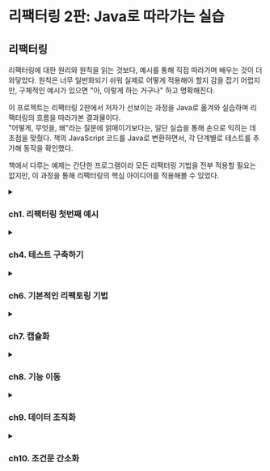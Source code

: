 # 리팩터링 2판: Java로 따라가는 실습


## 리팩터링
리팩터링에 대한 원리와 원칙을 읽는 것보다, 예시를 통해 직접 따라가며 배우는 것이 더 와닿았다. 원칙은 너무 일반화되기 쉬워 실제로 어떻게 적용해야 할지 감을 잡기 어렵지만, 구체적인 예시가 있으면 "아, 이렇게 하는 거구나" 하고 명확해진다.

이 프로젝트는 리팩터링 2판에서 저자가 선보이는 과정을 Java로 옮겨와 실습하며 리팩터링의 흐름을 따라가본 결과물이다. <br>
"어떻게, 무엇을, 왜"라는 질문에 얽매이기보다는, 일단 실습을 통해 손으로 익히는 데 초점을 맞췄다. 책의 JavaScript 코드를 Java로 변환하면서, 각 단계별로 테스트를 추가해 동작을 확인했다.

책에서 다루는 예제는 간단한 프로그램이라 모든 리팩터링 기법을 전부 적용할 필요는 없지만, 이 과정을 통해 리팩터링의 핵심 아이디어를 적용해볼 수 있었다.

<details> 
<summary><h3>ch1. 리팩터링 첫번째 예시</h3></summary>
## 시나리오
> 다양한 연극을 외주로 받아 공연하는 **극단**을 배경으로 한다.

- 각 공연은 장르(`tragedy`, `comedy`)와 관객 수에 따라 **비용**을 책정한다.
- 고객에게는 **포인트**를 지급하여 다음 공연에서 **할인** 혜택을 제공한다.

### 1. 공연 요청 처리:
  - 고객이 공연을 요청하면, 연극의 장르와 관객 규모를 기준으로 비용을 계산한다.
  - 현재 극단은 두 가지 장르(비극, 희극)만 공연한다.

### 2. 비용 책정 로직:
  - 비극: 기본료 $400 + 관객 30명 초과 시 인원당 $10 추가.
  - 희극: 기본료 $300 + 관객 20명 초과 시 $100 + 초과 인원당 $5 + 전체 관객 수당 $3 추가.

### 3. 포인트 제도:
  - 공연료와 별개로 포인트를 지급한다.
  - 기본: 관객 30명 초과 시 초과 인원만큼 포인트 적립.

### 4. 희극 추가: 관객 5명당 1포인트 추가.
  - 포인트는 다음 공연 의뢰 시 할인에 사용할 수 있다.

### 5. 청구서 출력:
  - 고객명, 공연별 비용, 총액, 적립 포인트를 포함한 청구서를 생성한다.

## 리팩터링 과정
이 프로젝트는 책의 JavaScript 코드를 Java로 변환하며, 단계별로 리팩터링을 적용한 결과를 보여준다.
각 단계는 JUnit 테스트로 검증되며, `@RefactoringStage` 애너테이션을 활용해 리팩터링 단계를 구분했다.
모든 테스트에 동일한 결과를 검증할 수 있도록 `assertStatementContains(result)`를 구성했다.

### 1. 리팩터링 전: 단일 메서드의 복잡한 로직
- 파일: [`BaseStatementTest.statement()`](https://github.com/Almondshin/Refactoring2/blob/886ae00d2bc3019c3424cc718d6643b1fa47fa4f/src/test/java/org/refactoring/patterns/Refactoring2/BaseStatementTest.java#L59)
- 특징: 모든 계산(비용, 포인트)과 출력 형식이 하나의 메서드에 얽혀 있다.
- 문제점: 로직이 뒤엉켜 수정이 어렵고, 가독성이 떨어진다.

### 2. 1차 리팩터링: 메서드 분리
- 파일: [`BaseStatementTest.statementRefactored1()`](https://github.com/Almondshin/Refactoring2/blob/886ae00d2bc3019c3424cc718d6643b1fa47fa4f/src/test/java/org/refactoring/patterns/Refactoring2/BaseStatementTest.java#L114)
- 변경점:
    - amountFor: 공연별 비용 계산 분리.
    - volumeCreditsFor: 포인트 계산 분리.
    - totalAmount, totalVolumeCredits: 합계 계산 분리.
- 효과: 로직이 모듈화되어 가독성이 좋아지고, 개별 기능 수정이 쉬워졌다.

### 3. 2차 리팩터링: 메서드 분리
- 파일: [`BaseStatementTest.statementRefactored2()`](https://github.com/Almondshin/Refactoring2/blob/886ae00d2bc3019c3424cc718d6643b1fa47fa4f/src/test/java/org/refactoring/patterns/Refactoring2/BaseStatementTest.java#L194)
- 변경점:
  - createStatementData: 데이터를 준비하는 계산 단계 분리.
  - renderPlainText: 출력 형식을 담당.
  - EnrichedPerformance: 공연별 데이터를 구조화.
- 효과: 계산 로직과 출력 형식이 독립적으로 구성, 다른 포맷으로 확장이 쉬워졌다.

### 4. 3차 리팩터링: 다형성 활용
- 파일: [`BaseStatementTest.statementRefactored3()`](https://github.com/Almondshin/Refactoring2/blob/886ae00d2bc3019c3424cc718d6643b1fa47fa4f/src/test/java/org/refactoring/patterns/Refactoring2/BaseStatementTest.java#L283)
- 변경점:
  - PerformanceCalculator 추상 클래스를 도입.
  - TragedyCalculator, ComedyCalculator 서브클래스로 장르별 계산 분리.
- 효과: 새로운 장르 추가 시 서브클래스만 만들면 되므로 확장성이 높아졌다.

## 프로젝트 구조
- [`BaseStatementTest.java`](src/test/java/org/refactoring/patterns/Refactoring2/BaseStatementTest.java): 리팩터링 단계별 메서드와 테스트 포함.
- [`RefactoringStage.java`](src/test/java/org/refactoring/patterns/Refactoring2/RefactoringStage.java): 테스트 단계 구분을 위한 애너테이션.
- [`RefactoringStageExtension.java`](src/test/java/org/refactoring/patterns/Refactoring2/RefactoringStageExtension.java): 테스트 실행 시간 측정 및 단계별 로그 출력.
- [`JavaScript 원본`](src/test/javascript/org/refactoring/patterns/refactoring): refactoring1.js, refactoring2.js, refactoring3.js 등으로 각 단계별 참고.

## 프로젝트 구성

| 파일 | 설명 |
|------|------|
| [`BaseStatementTest.java`](src/test/java/org/refactoring/patterns/Refactoring2/BaseStatementTest.java) | 모든 리팩터링 단계 구현 및 테스트 포함 |
| [`RefactoringStage.java`](src/test/java/org/refactoring/patterns/Refactoring2/RefactoringStage.java) | 리팩터링 단계 구분용 애노테이션 |
| [`RefactoringStageExtension.java`](src/test/java/org/refactoring/patterns/Refactoring2/RefactoringStageExtension.java) | 테스트 실행 시간 측정 및 단계 로그 출력 |
| [`base.js`](src/test/javascript/org/refactoring/patterns/base.js) | 리팩토링 전 JS 버전|
| [`refactoring1.js`](src/test/javascript/org/refactoring/patterns/refactoring/refactoring1.js) | 1단계 JS 버전 |
| [`refactoring2.js`](src/test/javascript/org/refactoring/patterns/refactoring/refactoring2.js) | 2단계 JS 버전 |
| [`refactoring3.js`](src/test/javascript/org/refactoring/patterns/refactoring/refactoring3.js) | 3단계 JS 버전 |
| [`test.js`](src/test/javascript/org/refactoring/patterns/test.js) | JS 전체 테스트 |


```js
> Task :compileJava UP-TO-DATE
> Task :processResources UP-TO-DATE
> Task :classes UP-TO-DATE
> Task :compileTestJava UP-TO-DATE
> Task :processTestResources NO-SOURCE
> Task :testClasses UP-TO-DATE
=== Refactoring Step: "Before" Test Start ===

리팩토링 전 결과:
청구 내역 (고객명: BigCo)
Hamlet: $650.00 (55석)
As You Like It: $580.00 (35석)
Othello: $500.00 (40석)
총액: $1,730.00
적립 포인트: 47점

실행 시간: 15ms
=== Refactoring Step : "Before" Test End ===
=== Refactoring Step: "Refactored1" Test Start ===

1차 리팩토링 결과:
청구 내역 (고객명: BigCo)
Hamlet: $650.00 (55석)
As You Like It: $580.00 (35석)
Othello: $500.00 (40석)
총액: $1,730.00
적립 포인트: 47점

실행 시간: 1ms
=== Refactoring Step : "Refactored1" Test End ===
=== Refactoring Step: "Refactored2" Test Start ===

2차 리팩토링 결과:
청구 내역 (고객명: BigCo)
Hamlet: $650.00 (55석)
As You Like It: $580.00 (35석)
Othello: $500.00 (40석)
총액: $1,730.00
적립 포인트: 47점

실행 시간: 5ms
=== Refactoring Step : "Refactored2" Test End ===
=== Refactoring Step: "CalculatorSubclass" Test Start ===

3차 리팩토링 결과:
청구 내역 (고객명: BigCo)
Hamlet: $650.00 (55석)
As You Like It: $580.00 (35석)
Othello: $500.00 (40석)
총액: $1,730.00
적립 포인트: 47점

실행 시간: 1ms
=== Refactoring Step : "CalculatorSubclass" Test End ===
> Task :test
BUILD SUCCESSFUL in 2s
4 actionable tasks: 1 executed, 3 up-to-date
오후 8:27:14: Execution finished ':test --tests "org.refactoring.patterns.Refactoring2.BaseStatementTest"'.
```

</details>

<details> 
<summary><h3>ch4. 테스트 구축하기</h3></summary>

리팩터링을 제대로 하려면, 테스트 스위트가 뒷바침 되어야 한다.
좋은 테스트를 작성하는 일은 개발 효율을 높여준다.

> 테스트는 단순히 동작 확인을 넘어서,
> **"디자인 방향을 잡고, 디버깅 시간을 줄이며, 회귀 버그를 방지"** 하는 데 도움을 준다.


자가 테스트 코드의 가치 <br>
- 현재 상황을 빠르게 파악할 수 있게 도와준다.
- 설계에 대한 고민을 구체화할 수 있다.
- 대부분의 시간을 디버깅이 아닌 검증에 집중할 수 있다.

> 📌 모든 테스트는 완전히 자동화되어야 하며, 결과까지 자동으로 검사되게 구성해야 한다.

## 회귀 버그 방지

**회귀 버그**란 이전까지 잘 작동하던 기능이 변경 후 문제가 생기는 현상이다.  
리팩터링은 코드 내부 구조를 변경하는 작업이므로, 이를 방지하기 위해 테스트가 반드시 필요하다.

---

## 테스트 프레임워크의 등장

- 켄트 벡과 에릭 감마는 스몰토크 단위 테스트 프레임워크를 Java로 포팅했고,  
  그 결과물이 바로 **JUnit**이다.

- JUnit은 자바 생태계에서 TDD와 단위 테스트의 핵심 도구로 자리잡았다.


---

## 테스트 주도 개발 (TDD)

> 테스트 → 코드 → 리팩터링 순서로 짧은 주기를 반복하며 개발한다.

1. **통과하지 못할 테스트 작성**

2. **해당 테스트를 통과시키는 최소한의 코드 작성**

3. **중복 제거, 네이밍 개선 등 리팩터링 진행**


이 주기를 반복함으로써, 코드 품질과 안정성을 동시에 확보할 수 있다.

---

## 실습 예제 개요

이번 장에서는 비즈니스 로직 코드로 다음 두 클래스를 사용한다:

|클래스|설명|
|---|---|
|`Producer`|생산자 한 명을 표현|
|`Province`|지역 전체를 표현, 여러 생산자를 포함|

- `Province` 객체는 JSON 형식의 데이터로부터 생성된다.

- 테스트를 통해 수익, 수요, 잉여 생산량 등 다양한 로직을 검증할 수 있다.


---

## 테스트 작성 원칙

- **"실패해야 할 상황에서는 반드시 실패하게 만들어야 한다."**

- 문제가 생길 가능성이 높은 **경계 조건**은 집중적으로 테스트해야 한다.

- **버그 리포트가 발생하면**, 해당 버그를 드러내는 테스트를 가장 먼저 작성해야 한다.

- 전체 테스트는 **최소 하루 1회 이상** 실행하는 습관을 들이자.


---

## 테스트의 목적

> 테스트는 코드가 "정상 동작한다"는 것을 보장하려는 게 아니다.  
> 오히려 **"문제가 생길 수 있는 지점"을 빠르게 파악하기 위한 도구**다.

- 즉, **위험요소 중심으로 테스트를 구성**해야 한다.

- 테스트 커버리지가 높다고 해서 무조건 좋은 것은 아니다.

  - 커버리지보다 **의도된 실패 케이스를 잡는 힘**이 중요하다.



</details>


<details>
<summary><h3>ch6. 기본적인 리팩토링 기법</h3></summary>

> 리팩터링의 핵심은 **작은 스텝**으로 진행하며, 테스트로 기능 변화가 없음을 확인하는 것이다.

## 주요 리팩토링 기법

###  변수 캡슐화
- **설명**: 변수에 직접 접근하는 대신 getter/setter를 통해 캡슐화하여 내부 상태를 보호하고, 접근 제어를 강화한다. getter가 **복제본을 반환**하면 불변성을 보장해 스레드 안전성과 예측 가능성을 높인다.
- **예제**:
  ```java
  public class Order {
      private List<String> items = new ArrayList<>();

      // 복제본 반환으로 불변성 보장
      public List<String> getItems() {
          return new ArrayList<>(items); // 방어적 복사
          // 또는 return Collections.unmodifiableList(items); // 읽기 전용 래퍼
      }

      public void addItem(String item) {
          items.add(item);
      }
  }
  ```
  ```java
  // DTO로 불변 객체 설계
  public record OrderDTO(String id, List<String> items) {
      public OrderDTO {
          items = List.copyOf(items); // 불변 컬렉션
      }
  }
  ```
- **실무 관점**:
  - **장점**: 복제본을 반환하면 객체 내부 상태가 외부에서 바뀌는 걸 막을 수 있어서, 멀티스레드 환경이나 캐시처럼 공유되는 데이터에서는 안정성 측면에서 유리함. 도메인 설계에서도 값 자체가 바뀌면 안 되는 상황(예: 금융, 인증 토큰 등)에 잘 맞음.
  - **단점**: 무조건 복제하면 성능 부담 생김. 특히 대용량 컬렉션을 매번 복사하게 되면 GC 압박도 커지고, 불필요한 오브젝트 생성을 유발해서 오히려 병목이 생기기도 함. 그래서 대부분의 REST API 서버처럼 요청-응답 단위 트랜잭션이 짧고, 공유 상태가 거의 없는 구조에서는 굳이 복제본 안 쓰는 게 보통임.
  - **적용 기준**: 컬렉션(List, Map)을 반환할 땐 외부에서 수정될 가능성을 차단하려고 Collections.unmodifiableList()나 복사본 반환하는 경우가 많음. 반면에 도메인 객체는 애초에 불변으로 설계하는 게 일반적이라 record나 Lombok의 @Value 같은 걸로 처리함.
    ```java
    @Service
    public class UserService {
        public UserDTO getUser(String id) {
            User user = userRepository.findById(id).orElseThrow();
            return new UserDTO(user.getId(), user.getName()); // 복사본 반환
        }
    }
    ```
  - **팁**: 복제할지 말지는 팀 컨벤션으로 정해두는 게 좋음. 예: "컬렉션은 무조건 불변 래퍼로 감싸기"처럼 룰을 정해두면 혼선 줄일 수 있음. 그리고 진짜 민감한 경우엔 JMeter 같은 걸로 성능 체크해서 결정하는 게 안정적.

### 매개변수 객체 만들기
- **설명**: 관련 있는 여러 개의 파라미터(예: startDate, endDate, customerId)를 하나의 객체로 묶어서 가독성 높이고, 검증 로직도 같이 담아서 재사용성과 안정성 챙기는 방식. 특히 파라미터가 3개 이상 넘어가면 객체로 만드는것을 추천
- **예제**:
  ```java
  // 리팩터링 전
  public BigDecimal calculateInvoice(LocalDate startDate, LocalDate endDate, String customerId) {
      // 계산 로직
      return BigDecimal.ZERO;
  }

  // 리팩터링 후: 매개변수 객체 사용
  public record InvoiceParameters(LocalDate startDate, LocalDate endDate, String customerId) {
      public InvoiceParameters {
          Objects.requireNonNull(startDate, "startDate must not be null");
          Objects.requireNonNull(endDate, "endDate must not be null");
          Objects.requireNonNull(customerId, "customerId must not be null");
      }
  }

  public BigDecimal calculateInvoice(InvoiceParameters params) {
      // 계산 로직
      return BigDecimal.ZERO;
  }
  ```
  ```java
  public record CreateOrderRequest(String customerId, LocalDate orderDate, BigDecimal amount) {
      public CreateOrderRequest {
          Objects.requireNonNull(customerId, "customerId must not be null");
          Objects.requireNonNull(orderDate, "orderDate must not be null");
          Objects.requireNonNull(amount, "amount must not be null");
      }
  }

  @RestController
  public class OrderController {
      @PostMapping("/orders")
      public ResponseEntity<?> createOrder(@RequestBody CreateOrderRequest request) {
          // 주문 처리
          return ResponseEntity.ok().build();
      }
  }
  ```
- **실무 관점**:
  - **장점**: 타입 안정성과 도메인 의미 명확화(예: `String` 대신 `UserName`). Spring REST API에서 DTO로 파라미터 간소화.
  - **한계**: 단순 메서드에서는 오버엔지니어링. 객체 생성 비용은 고성능 요구사항(예: Spring Batch)에서 부담.
  - **적용 기준**: 파라미터 3개 이상이거나 여러 메서드에서 반복되면 객체로 묶음. 공통 검증 로직은 `ValidationUtils`로 분리.
    ```java
    public class ValidationUtils {
        public static boolean isValidName(String value) {
            return value != null && value.matches("[a-zA-Z]+");
        }
    }
    ```
  - **실무 사례**: DDD에서 Value Object(예: `Name`, `OrderId`)로 도메인 모델 강화. 유저/그룹 이름 검증 예시:
    ```java
    public record Name(String value) {
        public Name {
            if (value == null || !value.matches("[a-zA-Z]+")) {
                throw new IllegalArgumentException("Invalid name");
            }
        }
    }

    @Service
    public class ValidationService {
        public boolean validateName(Name name) {
            return true; // 검증은 생성자에서 처리
        }
    }
    ```
  - **팁**: IntelliJ의 "Extract Parameter Object"로 리팩토링 시도, 테스트로 안전성 검증. 팀 내 DTO 사용 기준을 따름.

### 단계 쪼개기 (Split Phase)
- **설명**: 복잡한 로직을 명확한 단계로 분리해 가독성과 유지보수성을 높인다. 중간 데이터 구조를 사용해 단계 간 데이터 전달 명확화.
- **예제**:
  ```java
  public class Compiler {
      public String compile(String source) {
          List<String> tokens = tokenize(source); // 1단계: 토큰화
          SyntaxTree tree = parse(tokens);       // 2단계: 구문 분석
          return generate(tree);                 // 3단계: 코드 생성
      }

      private List<String> tokenize(String source) { /* 토큰화 로직 */ return List.of(); }
      private SyntaxTree parse(List<String> tokens) { /* 파싱 로직 */ return new SyntaxTree(); }
      private String generate(SyntaxTree tree) { /* 코드 생성 로직 */ return ""; }
  }

  record SyntaxTree() {}
  ```
- **실무 관점**:
  - **장점**: 단계별 디버깅 용이, 복잡한 로직(예: 데이터 파이프라인)에서 유용.
  - **한계**: 중간 데이터 구조의 복잡성 증가. 단순 로직에서는 불필요한 추상화.
  - **적용 기준**: 로직이 여러 변환 단계를 거치거나, 테스트/디버깅이 어려운 경우 적용.
  - **실무 사례**: Spring Batch의 ETL(Extract-Transform-Load) 프로세스에서 단계 분리.
    ```java
    @Component
    public class DataProcessor {
        public List<ProcessedData> process(List<RawData> rawData) {
            List<ExtractedData> extracted = extract(rawData); // 1단계
            return transform(extracted);                      // 2단계
        }

        private List<ExtractedData> extract(List<RawData> rawData) { /* 추출 */ return List.of(); }
        private List<ProcessedData> transform(List<ExtractedData> data) { /* 변환 */ return List.of(); }
    }
    ```
  - **팁**: 중간 데이터 구조는 `record`로 간결히 정의, 테스트로 각 단계 검증.

- **테스트 기반 안정성**: JUnit 테스트로 리팩터링 전/후 동일 동작 확인, 작은 스텝 진행.
- **IDE 활용**: IntelliJ 단축키(Alt+Shift+R)로 작업.
- **이름 짓기**: 추출된 함수/변수에 적절한 이름 부여로 가독성과 의도 전달.
- **변수 캡슐화**: 복제본 반환(Immutable) vs. 원본 참조, 성능과 불변성 트레이드오프.
- **매개변수 객체 만들기**: 타입 안정성 vs. 불필요한 데이터 전달, 도메인 특화 vs. 범용성 판단.
- **단계 쪼개기**: 중간 데이터 구조의 복잡성 문제, 컴파일러 같은 복잡 로직에서 유용.
- **리팩터링 기준**: 메서드 라인 수 같은 기계적 기준보다 코드 변화 후 판단, 테스트로 롤백 가능.

## 실습 예제 개요
- **목표**: 책의 JavaScript 예제를 Java로 변환, JUnit 테스트로 검증.
- **대상**: 송장 계산, 데이터 검증 등 간단한 비즈니스 로직에 리팩터링 기법 적용.
- **구성**:
  - 함수 추출: 복잡한 계산 로직을 메서드로 분리.
  - 변수 캡슐화: 내부 상태 보호, getter로 복제본 반환.
  - 매개변수 객체: 연관 파라미터를 DTO/Value Object로 묶음.
  - 단계 쪼개기: 데이터 처리 파이프라인을 단계별로 분리.
- **예제 코드**:
  ```java
  // 송장 계산 리팩터링
  public class InvoiceService {
      public BigDecimal calculate(InvoiceParameters params) {
          // 단계 쪼개기 적용
          AmountData amountData = computeAmount(params);
          return adjustAmount(amountData);
      }

      private AmountData computeAmount(InvoiceParameters params) { /* 계산 */ return new AmountData(); }
      private BigDecimal adjustAmount(AmountData data) { /* 조정 */ return BigDecimal.ZERO; }
  }

  record InvoiceParameters(LocalDate startDate, LocalDate endDate, String customerId) {}
  record AmountData() {}
  ```
  
- **테스트 필수**: JUnit으로 리팩터링 전/후 동일 동작 보장.
- **작은 스텝**: 큰 변경 대신 작은 단위로 리팩터링 후 테스트.
- **도메인 중심**: 매개변수 객체와 캡슐화는 도메인 의미 강화.
- **성능 고려**: 복제본 반환, 객체 생성은 JMeter/Gatling으로 검증.
- **팀 컨벤션**: 리팩토링 기준(DTO 사용, 복제본 반환)을 팀 내 합의.
- **IDE 활용**: IntelliJ의 Extract Method, Extract Parameter Object로 효율성 극대화.


</details>

<details>
<summary><h3>ch7. 캡슐화</h3></summary>

### 시나리오

> 객체 내부의 데이터와 구현 세부 사항을 외부로부터 숨기고, 정의된 인터페이스를 통해 상호작용하는 캡슐화 기법을 다룬다.

- **목표**: 데이터와 로직을 캡슐화하여 의존성을 줄이고, 변경의 영향을 최소화하며, 코드의 일관성과 무결성 보장.
- **주요 기법**:
  - 레코드 캡슐화: 단순 데이터 구조를 객체로 감싸 접근 제어.
  - 컬렉션 캡슐화: 컬렉션 직접 노출 대신 메서드로 관리.
  - 기본형을 객체로: 매직 스트링/넘버를 값 객체로 변환.
  - 위임 숨기기: 내부 객체 참조를 메서드로 감춤.
  - 클래스 추출/인라인: 로직을 적절히 분리하거나 통합.

### 리팩터링 과정

7장은 캡슐화를 통해 객체의 내부 상태를 보호하고, 외부 인터페이스를 명확히 하는 과정을 다룬다. 책의 JavaScript 예제를 Java로 변환하며, JUnit 테스트로 리팩터링 전/후 동일 동작을 검증했다.

#### 1. 레코드 캡슐화

- **목표**: JSON과 유사한 데이터 구조(레코드)를 객체로 감싸 접근 제어.
- **예제**:

    ```java
    // 리팩터링 전: 맵으로 데이터 노출
    public class Customer {
        private Map<String, String> data = new HashMap<>();
        public Map<String, String> getData() { return data; }
    }
    
    // 리팩터링 후: 레코드 캡슐화
    public class Customer {
        private final String name;
        private final String id;
    
        public Customer(String name, String id) {
            this.name = name;
            this.id = id;
        }
    
        public String getName() { return name; }
        public String getId() { return id; }
    }
    ```

- **효과**: 데이터 접근을 getter로 제한, 내부 구조 변경 시 외부 영향 최소화.
- **테스트**:

    ```java
    @Test
    void testCustomerEncapsulation() {
        Customer customer = new Customer("BigCo", "123");
        assertEquals("BigCo", customer.getName());
        assertEquals("123", customer.getId());
    }
    ```


#### 2. 컬렉션 캡슐화

- **목표**: 컬렉션 직접 노출 대신 메서드로 추가/삭제 관리, 불변성 보장.
- **예제**:

    ```java
    // 리팩터링 전: 컬렉션 직접 노출
    public class Order {
        private List<String> items = new ArrayList<>();
        public List<String> getItems() { return items; }
    }
    
    // 리팩터링 후: 컬렉션 캡슐화
    public class Order {
        private final List<String> items = new ArrayList<>();
    
        public List<String> getItems() {
            return Collections.unmodifiableList(items); 
        }
    
        public void addItem(String item) {
            items.add(item);
        }
    
        public void removeItem(String item) {
            items.remove(item);
        }
    }
    ```

- **효과**: 외부에서 컬렉션 수정 불가, 데이터 무결성 보장.
- **테스트**:

    ```java
    @Test
    void testCollectionEncapsulation() {
        Order order = new Order();
        order.addItem("item1");
        assertEquals(List.of("item1"), order.getItems());
        assertThrows(UnsupportedOperationException.class, () -> order.getItems().add("item2"));
    }
    ```

- `Collections.unmodifiableList()` 사용으로 간단히 불변성 보장. 대용량 데이터는 복사본 반환 대신 프록시 고려.

#### 3. 기본형을 객체로 바꾸기

- **목표**: 매직 스트링/넘버를 값 객체로 변환해 가독성과 타입 안정성 강화.
- **예제**:

    ```java
    // 리팩터링 전: 매직 스트링 사용
    public class Play {
        private String type; // "tragedy", "comedy"
        public String getType() { return type; }
    }
    
    // 리팩터링 후: Enum 사용
    public enum PlayType {
        TRAGEDY, COMEDY
    }
    
    public class Play {
        private final PlayType type;
    
        public Play(PlayType type) {
            this.type = type;
        }
    
        public PlayType getType() { return type; }
    }
    ```

- **효과**: 컴파일 타임 오류 감지, 코드 가독성 향상.
- **테스트**:

    ```java
    @Test
    void testPlayType() {
        Play play = new Play(PlayType.TRAGEDY);
        assertEquals(PlayType.TRAGEDY, play.getType());
    }
    ```


#### 4. 내부 객체 참조 감추기

- **목표**: 내부 객체 참조를 노출하지 않고 메서드로 감춰 의존성 관리.
- **예제**:

    ```java
    // 리팩터링 전: 내부 객체 노출
    public class Person {
        private Department department;
        public Department getDepartment() { return department; }
    }
    
    // 리팩터링 후: 내부 객체 참조 감추기
    public class Person {
        private final Department department;
    
        public Person(Department department) {
            this.department = department;
        }
    
        public String getManager() {
            return department.getManager();
        }
    }
    
    public class Department {
        private final String manager;
        public Department(String manager) { this.manager = manager; }
        public String getManager() { return manager; }
    }
    ```

- **효과**: 내부 구조 변경 시 외부 영향 최소화, 의존성 감소.
- **테스트**:

    ```java
    @Test
    void testDelegationHiding() {
        Department dept = new Department("John");
        Person person = new Person(dept);
        assertEquals("John", person.getManager());
    }
    ```

- 과도한 위임은 중계자 역할 증가로 복잡성 유발. 중계자 제거와 균형 필요.

### 실무 관점

- **캡슐화의 장점**:
  - 객체 간 의존성 감소, 변경 영향 최소화.
  - 컬렉션 캡슐화로 데이터 무결성 보장.
  - 값 객체로 코드 가독성과 안정성 강화.
- **실무 한계**:
  - 무상태 서비스(예: Spring REST API)에서는 캡슐화 적용 제한.
  - 복제본 반환은 성능 문제 유발 가능, JMeter로 검증 권장.
  - 자바스크립트 예제는 자바 환경에서 직관적이지 않을 수 있음.
- **적용 기준**:
  - 컬렉션 반환 시 `Collections.unmodifiableList()` 기본 적용.
  - DTO/값 객체로 도메인 의미 강화, 3개 이상 파라미터는 객체로 묶음.
  - 위임 숨기기는 내부 구조 변경 빈도 높은 경우 유리.
- **팀 컨벤션**:
  - 불변성 처리(복제본 vs. 프록시) 기준 명확화.
  - 리팩터링 후 테스트로 롤백 가능성 확보.
- **IDE 활용**: IntelliJ의 "Encapsulate Fields", "Extract Class"로 작업 효율화.

### 테스트 기반 안정성

- JUnit으로 리팩터링 전/후 동일 동작 검증.
- 경계 조건(빈 컬렉션, 잘못된 입력) 테스트로 안정성 강화.
- `@RefactoringStage` 애너테이션으로 단계별 결과 비교.

### 실행 결과 예시

```bash
> Task :test
=== Refactoring Step: "RecordEncapsulation" Test Start ===
Customer name: BigCo, ID: 123
실행 시간: 10ms
=== Refactoring Step: "CollectionEncapsulation" Test Start ===
Order items: [item1]
UnsupportedOperationException: Cannot modify immutable list
실행 시간: 8ms
=== Refactoring Step: "PrimitiveToObject" Test Start ===
Play type: TRAGEDY
실행 시간: 5ms
=== Refactoring Step: "HideDelegation" Test Start ===
Manager: John
실행 시간: 6ms
BUILD SUCCESSFUL in 1s
```


</details>


<details>
<summary><h3>ch8. 기능 이동</h3></summary>

### 시나리오

> 코드의 함수, 필드, 문장 등을 적절한 위치로 이동하여 응집도를 높이고, 유지보수성을 강화하는 기능 이동 기법을 다룬다.

- **목표**: 코드의 책임과 경계를 명확히 하고, 도메인 로직에 맞게 기능을 재배치하여 가독성과 재사용성을 높임.
- **주요 기법**:
  - 함수 옮기기: 함수를 더 적합한 클래스/모듈로 이동.
  - 필드 옮기기: 필드를 적절한 클래스에 배치.
  - 문장 슬라이드하기: 관련 코드 뭉치를 모아 추출 준비.
  - 반복문 쪼개기: 단일 루프에서 여러 작업 분리.
  - 반복문을 파이프라인으로 바꾸기: 루프를 스트림/파이프라인으로 변환.
  - 죽은 코드 제거하기: 사용되지 않는 코드 삭제.

### 리팩터링 과정

8장은 함수, 필드, 문장 등을 적절한 위치로 이동하여 코드의 응집도와 가독성을 높이는 과정을 다룬다. 책의 JavaScript 예제를 Java로 변환하며, JUnit 테스트로 리팩터링 전/후 동일 동작을 검증했다. 대화에서 나온 주요 논의와 실무 적용 사례를 반영했다.

#### 1. 함수 옮기기

- **목표**: 함수를 호출 빈도나 도메인 책임에 따라 적합한 클래스/모듈로 이동.
- **예제**:

    ```java
    // 리팩터링 전: Account에서 이자율 계산
    public class Account {
        private double interestRate;
    
        public double calculateInterest(double amount) {
            return amount * interestRate;
        }
    }
    
    // 리팩터링 후: AccountType으로 이동
    public class Account {
        private AccountType type;
        public double calculateInterest(double amount) {
            return type.calculateInterest(amount);
        }
    }
    
    public class AccountType {
        private double interestRate;
    
        public double calculateInterest(double amount) {
            return amount * interestRate;
        }
    }
    ```

- **효과**: 이자율 관리 책임을 `AccountType`으로 이동, 도메인 응집도 강화.
- **테스트**:

    ```java
    @Test
    void testMoveFunction() {
        AccountType type = new AccountType(0.05);
        Account account = new Account(type);
        assertEquals(5.0, account.calculateInterest(100.0));
    }
    ```

- IntelliJ의 "Move Method" 단축키 활용, 도메인 주도 설계(DDD)에서 루트 애그리거트 경계 고려.

#### 2. 필드 옮기기

- **목표**: 필드를 더 관련성 높은 클래스에 배치, 도메인 로직 반영.
- **예제**:

    ```java
    // 리팩터링 전: Account에 이자율
    public class Account {
        private double interestRate;
        public double getInterestRate() { return interestRate; }
    }
    
    // 리팩터링 후: AccountType으로 이동
    public class Account {
        private AccountType type;
        public double getInterestRate() { return type.getInterestRate(); }
    }
    
    public class AccountType {
        private double interestRate;
        public double getInterestRate() { return interestRate; }
    }
    ```

- **효과**: 이자율을 `AccountType`에서 관리, 추가 이자율 로직(예: 전략 패턴) 적용 용이.
- **테스트**:

    ```java
    @Test
    void testMoveField() {
        AccountType type = new AccountType(0.05);
        Account account = new Account(type);
        assertEquals(0.05, account.getInterestRate());
    }
    ```

- 필드 이동 시 DDD의 애그리거트 경계 고민, 세터 대신 생성자/업데이트 메서드 권장.

#### 3. 문장 슬라이드하기

- **목표**: 관련 코드를 한 곳으로 모아 함수 추출 준비, 가독성 개선.
- **예제**:

    ```java
    // 리팩터링 전: 흩어진 로직
    public class Order {
        public double calculateTotal(List<Item> items) {
            double total = 0;
            total += items.stream().mapToDouble(Item::getPrice).sum();
            if (items.size() > 5) total *= 0.9; // 할인
            return total;
        }
    }
    
    // 리팩터링 후: 문장 슬라이드
    public class Order {
        public double calculateTotal(List<Item> items) {
            double baseTotal = items.stream().mapToDouble(Item::getPrice).sum();
            double total = applyDiscount(baseTotal, items);
            return total;
        }
    
        private double applyDiscount(double total, List<Item> items) {
            return items.size() > 5 ? total * 0.9 : total;
        }
    }
    ```

- **효과**: 할인 로직 분리, 추출 용이, CQS(Command-Query Separation) 준수.
- **테스트**:

    ```java
    @Test
    void testSlideStatements() {
        List<Item> items = List.of(new Item(10), new Item(20), new Item(30));
        Order order = new Order();
        assertEquals(60.0, order.calculateTotal(items));
    }
    ```


#### 4. 반복문 쪼개기

- **목표**: 단일 루프에서 여러 작업을 분리, 책임 명확화.
- **예제**:

    ```java
    // 리팩터링 전: 단일 루프에서 다중 작업
    public class Report {
        public String generateReport(List<Order> orders) {
            double total = 0;
            int count = 0;
            for (Order order : orders) {
                total += order.getAmount();
                count++;
            }
            return "Total: " + total + ", Count: " + count;
        }
    }
    
    // 리팩터링 후: 루프 분리
    public class Report {
        public String generateReport(List<Order> orders) {
            double total = calculateTotal(orders);
            int count = calculateCount(orders);
            return "Total: " + total + ", Count: " + count;
        }
    
        private double calculateTotal(List<Order> orders) {
            return orders.stream().mapToDouble(Order::getAmount).sum();
        }
    
        private int calculateCount(List<Order> orders) {
            return orders.size();
        }
    }
    ```

- **효과**: 작업별 루프 분리, 가독성과 유지보수성 향상.
- **테스트**:

    ```java
    @Test
    void testSplitLoop() {
        List<Order> orders = List.of(new Order(10), new Order(20));
        Report report = new Report();
        assertEquals("Total: 30.0, Count: 2", report.generateReport(orders));
    }
    ```

- 성능 우려 시 JMeter로 측정, 100만 건 미만 데이터는 분리 권장.

#### 5. 반복문을 파이프라인으로 바꾸기

- **목표**: 루프를 스트림/파이프라인으로 변환, 선언적 코드로 전환.
- **예제**:

    ```java
    // 리팩터링 전: 루프
    public class Report {
        public List<String> getHighValueOrders(List<Order> orders) {
            List<String> result = new ArrayList<>();
            for (Order order : orders) {
                if (order.getAmount() > 100) {
                    result.add(order.getName());
                }
            }
            return result;
        }
    }
    
    // 리팩터링 후: 스트림
    public class Report {
        public List<String> getHighValueOrders(List<Order> orders) {
            return orders.stream()
                    .filter(order -> order.getAmount() > 100)
                    .map(Order::getName)
                    .collect(Collectors.toList());
        }
    }
    ```

- **효과**: 코드 간결, 의도 명확, 함수형 스타일로 전환.
- **테스트**:

    ```java
    @Test
    void testPipeline() {
        List<Order> orders = List.of(new Order("A", 150), new Order("B", 50));
        Report report = new Report();
        assertEquals(List.of("A"), report.getHighValueOrders(orders));
    }
    ```

- 과도한 체이닝 피하기, 중간 변수로 가독성 강화.

#### 6. 죽은 코드 제거하기

- **목표**: 사용되지 않는 코드를 제거, 코드베이스 간소화.
- **예제**:

    ```java
    // 리팩터링 전: 사용되지 않는 코드
    public class Legacy {
        public void oldMethod() {
            // System.out.println("Deprecated");
        }
    }
    
    // 리팩터링 후: 제거
    public class Legacy {
        // oldMethod 제거
    ```


ხ  
public void newMethod() {  
// 새로운 로직  
}  
}

````
- **효과**: 코드 가독성 향상, 버전 관리(Git)로 히스토리 추적 가능.
- **테스트**:
```java
@Test
void testRemoveDeadCode() {
    Legacy legacy = new Legacy();
    legacy.newMethod(); // oldMethod 호출 없음
    assertTrue(true); // 단순 동작 확인
}
````

- Git 히스토리 신뢰, 필요 시 커밋 메시지에 이전 코드 참고 가이드 추가.

### 실무 관점

- **기능 이동의 장점**:
  - 응집도 강화, 도메인 경계 명확화, 유지보수성 향상.
  - 반복문 쪼개기/파이프라인으로 가독성 개선, 주석 감소.
  - 죽은 코드 제거로 코드베이스 간소화, Git 활용.
- **실무 한계**:
  - 함수/필드 이동 기준 모호, 팀 컨벤션 필요.
  - 과도한 스트림 체이닝은 가독성 저하, 중간 변수 활용.
  - 반복문 쪼개기 성능 우려, 대량 데이터는 프로파일링 권장.
- **적용 기준**:
  - 함수 옮기기: 호출 빈도, 도메인 책임 기반 판단.
  - 필드 옮기기: DDD 애그리거트 경계, 전략 패턴 고려.
  - 파이프라인: 필터/맵 2~3개 이하로 제한, 함수 추출 병행.
- **팀 컨벤션**:
  - 이동 기준(예: "도메인 책임 우선") 명확화.
  - 리팩터링 반대 시 비교 테스트/가독성 개선 증명.
  - 유틸리티 함수는 문서화 및 팀 동의 필수.
- **IDE 활용**: IntelliJ의 "Move Method", "Move Field", "Extract Method"로 작업 효율화.

### 테스트 기반 안정성

- JUnit으로 리팩터링 전/후 동일 동작 검증.
- 경계 조건(빈 리스트, 잘못된 입력) 테스트로 안정성 강화.
- `@RefactoringStage` 애너테이션으로 단계별 결과 비교.

### 실행 결과 예시

```bash
> Task :test
=== Refactoring Step: "MoveFunction" Test Start ===
Interest: 5.0
실행 시간: 8ms
=== Refactoring Step: "MoveField" Test Start ===
Interest Rate: 0.05
실행 시간: 6ms
=== Refactoring Step: "SplitLoop" Test Start ===
Report: Total: 30.0, Count: 2
실행 시간: 7ms
=== Refactoring Step: "Pipeline" Test Start ===
High Value Orders: [A]
실행 시간: 5ms
BUILD SUCCESSFUL in 1s
```

</details>


<details>
<summary><h3>ch9. 데이터 조직화</h3></summary>

### 시나리오

> 데이터 구조를 재조직화하여 코드의 가독성, 유지보수성, 도메인 의미를 강화하는 리팩터링 기법을 다룬다.

- **목표**: 변수, 필드, 데이터 구조를 명확히 정리하여 의도를 드러내고, 변경에 유연한 코드를 설계.
- **주요 기법**:
  - 변수 쪼개기: 단일 변수의 다중 책임 분리.
  - 필드 이름 바꾸기: 의미 명확화.
  - 파생 변수를 질의 함수로 바꾸기: 계산 로직 캡슐화.
  - 참조를 값으로/값을 참조로 바꾸기: 불변성/공유 관리.
  - 매직 리터럴 바꾸기: 상수나 Enum으로 대체.

### 리팩터링 과정

9장은 데이터 구조를 재조직화하여 코드의 의도를 명확히 하고, 유지보수성을 높이는 과정을 다룬다. 책의 JavaScript 예제를 Java로 변환하며, JUnit 테스트로 리팩터링 전/후 동일 동작을 검증했다. 

#### 1. 변수 쪼개기

- **목표**: 단일 변수가 여러 목적으로 사용될 때, 각 목적별로 변수 분리.
- **예제**:

    ```java
    // 리팩터링 전: 단일 변수로 다중 책임
    public class Rectangle {
        private double length;
        private double width;
    
        public Rectangle(double length, double width) {
            this.length = length;
            this.width = width;
        }
    
        public String getDescription() {
            double temp = 0;
            temp = 2 * (length + width); // 둘레 계산
            double perimeter = temp;
            temp = length * width; // 면적 계산
            double area = temp;
            return "Perimeter: " + perimeter + ", Area: " + area;
        }
    }
    
    // 리팩터링 후: 변수 쪼개기
    public class Rectangle {
        private double length;
        private double width;
    
        public Rectangle(double length, double width) {
            this.length = length;
            this.width = width;
        }
    
        public String getDescription() {
            double perimeter = 2 * (length + width);
            double area = length * width;
            return "Perimeter: " + perimeter + ", Area: " + area;
        }
    }
    ```

- **효과**: 변수 역할 명확화, 디버깅 용이, 함수 추출 준비.
- **테스트**:

    ```java
    @Test
    void testSplitVariable() {
        Rectangle rectangle = new Rectangle(10, 5);
        assertEquals("Perimeter: 30.0, Area: 50.0", rectangle.getDescription());
    }
    ```

- IntelliJ의 "Split Variable" 기능 활용, 변수명은 도메인 의미 반영(예: `temp` → `perimeter`).

#### 2. 필드 이름 바꾸기

- **목표**: 모호한 필드명을 도메인에 맞게 변경하여 가독성 향상.
- **예제**:

    ```java
    // 리팩터링 전: 모호한 이름
    public class Customer {
        private String nm;
    
        public Customer(String nm) { this.nm = nm; }
        public String getNm() { return nm; }
    }
    
    // 리팩터링 후: 명확한 이름
    public class Customer {
        private String name;
    
        public Customer(String name) { this.name = name; }
        public String getName() { return name; }
    }
    ```

- **효과**: 도메인 의미 강화, 코드 이해도 증가.
- **테스트**:

    ```java
    @Test
    void testRenameField() {
        Customer customer = new Customer("Alice");
        assertEquals("Alice", customer.getName());
    }
    ```

- DDD 유비쿼터스 언어 기반 이름 선정, IntelliJ "Rename" 기능 사용.

#### 3. 파생 변수를 질의 함수로 바꾸기

- **목표**: 저장된 계산 값을 실시간 질의로 대체하여 데이터 일관성 보장.
- **예제**:

    ```java
    // 리팩터링 전: 파생 변수 저장
    public class Order {
        private List<Item> items;
        private double total;
    
        public Order(List<Item> items) {
            this.items = items;
            this.total = calculateTotal();
        }
    
        private double calculateTotal() {
            return items.stream().mapToDouble(Item::getPrice).sum();
        }
    
        public double getTotal() { return total; }
    
        public void addItem(Item item) {
            items.add(item);
            total = calculateTotal(); // 수동 업데이트, 오류 가능성
        }
    }
    
    // 리팩터링 후: 질의 함수
    public class Order {
        private List<Item> items;
    
        public Order(List<Item> items) {
            this.items = items;
        }
    
        public double getTotal() {
            return items.stream().mapToDouble(Item::getPrice).sum();
        }
    
        public void addItem(Item item) {
            items.add(item);
        }
    }
    ```

- **효과**: 데이터 일관성 보장, 업데이트 오류 방지.
- **테스트**:

    ```java
    @Test
    void testDerivedToQuery() {
        List<Item> items = Arrays.asList(new Item(10), new Item(20));
        Order order = new Order(items);
        assertEquals(30.0, order.getTotal(), 0.01);
        order.addItem(new Item(30));
        assertEquals(60.0, order.getTotal(), 0.01);
    }
    ```

- 성능 문제 시 캐싱 추가, JMeter로 측정 권장.

#### 4. 참조를 값으로 바꾸기

- **목표**: 공유 참조를 불변 값 객체로 전환하여 사이드 이펙트 방지.
- **예제**:

    ```java
    // 리팩터링 전: 가변 참조
    public class Money {
        private int amount;
    
        public Money(int amount) { this.amount = amount; }
        public void setAmount(int amount) { this.amount = amount; }
        public int getAmount() { return amount; }
    }
    
    // 리팩터링 후: 불변 값 객체
    public record Money(int amount) {
        public Money {
            if (amount < 0) throw new IllegalArgumentException("Amount cannot be negative");
        }
    }
    ```

- **효과**: 불변성 보장, 멀티스레드 안정성 강화.
- **테스트**:

    ```java
    @Test
    void testReferenceToValue() {
        Money money = new Money(100);
        assertEquals(100, money.amount());
        assertThrows(IllegalArgumentException.class, () -> new Money(-1));
    }
    ```

- Java `record`로 간결 구현, 금융/인증 데이터에 적합.

#### 5. 값을 참조로 바꾸기

- **목표**: 공유 상태 관리를 위해 값을 참조로 전환.
- **예제**:

    ```java
    // 리팩터링 전: 값
    public class User {
        private String name;
        private int id;
    
        public User(String name, int id) {
            this.name = name;
            this.id = id;
        }
    
        public String getName() { return name; }
        public void setName(String name) { this.name = name; }
        public int getId() { return id; }
    }
    
    // 리팩터링 후: 참조
    public class UserRepository {
        private static Map<Integer, User> users = new HashMap<>();
    
        public static User get(int id) { return users.get(id); }
        public static void save(User user) { users.put(user.getId(), user); }
    }
    
    public class User {
        private String name;
        private int id;
    
        public User(String name, int id) {
            this.name = name;
            this.id = id;
        }
    
        public String getName() { return name; }
        public void setName(String name) { this.name = name; }
        public int getId() { return id; }
    }
    ```

- **효과**: 중앙 집중식 상태 관리, 업데이트 일관성 보장.
- **테스트**:

    ```java
    @Test
    void testValueToReference() {
        User user = new User("Alice", 1);
        UserRepository.save(user);
        assertEquals("Alice", UserRepository.get(1).getName());
    
        UserRepository.get(1).setName("Bob");
        assertEquals("Bob", UserRepository.get(1).getName());
    }
    ```

- Spring Data JPA의 Repository 패턴과 유사, 공유 상태 관리에 유용.

#### 6. 매직 리터럴 바꾸기

- **목표**: 하드코딩된 값을 상수로 대체하여 의미 명확화.
- **예제**:

    ```java
    // 리팩터링 전: 매직 리터럴
    public class Physics {
        public double calculateGravityForce(double mass) {
            return mass * 9.81; // 지구 중력 가속도
        }
    }
    
    // 리팩터링 후: 상수 사용
    public class Physics {
        private static final double STANDARD_GRAVITY = 9.81;
    
        public double calculateGravityForce(double mass) {
            return mass * STANDARD_GRAVITY;
        }
    }
    ```

- **효과**: 코드 의도 명확, 수정 용이.
- **테스트**:

    ```java
    @Test
    void testReplaceMagicLiteral() {
        Physics physics = new Physics();
        assertEquals(981.0, physics.calculateGravityForce(100), 0.01);
    }
    ```

- Enum으로 상태/타입 관리, 상수는 `static final`로 정의.

- **장점**:
  - **가독성 향상**: 변수 쪼개기와 필드 이름 바꾸기로 도메인 의도 명확화.
  - **데이터 일관성**: 질의 함수로 파생 데이터 최신 상태 유지.
  - **불변성/공유 관리**: 값 객체로 사이드 이펙트 감소, 참조로 공유 상태 관리.
  - **유지보수성**: 매직 리터럴 상수화로 수정 용이.
- **한계**:
  - 과도한 변수 쪼개기는 코드 복잡성 증가, 적절한 균형 필요.
  - 참조/값 전환은 성능 고려, 대량 데이터는 프로파일링 필수.
  - 팀원 간 이름 짓기 기준 상이, 유비쿼터스 언어 기반 통일 필요.
- **적용 기준**:
  - **변수 쪼개기**: 변수가 2개 이상 역할 수행 시 분리.
  - **필드 이름**: DDD 유비쿼터스 언어 준수, 최소 3자 이상 명확성.
  - **질의 함수**: 파생 데이터가 자주 변경될 경우 적용.
  - **값 객체**: 불변성 필요한 도메인(예: 돈, ID)에 우선 적용.
  - **참조 객체**: 공유 상태 관리 필요한 경우(예: 사용자 세션).
  - **상수**: 하드코딩된 숫자/문자열은 즉시 상수화.
- **팀 컨벤션**:
  - 이름 짓기 규칙(예: `camelCase`, 도메인 용어 우선) 정의.
  - 리팩터링 반대 시 전/후 비교 테스트로 설득.
  - 상수/Enum 사용 기준(예: 하드코딩 금지) 정의.
- **IDE 활용**: IntelliJ의 "Split Variable", "Rename", "Extract Method"로 작업 효율화.

### 테스트 기반 안정성

- JUnit으로 리팩터링 전/후 동일 동작 검증.
- 경계 조건(빈 리스트, 잘못된 입력) 테스트로 안정성 강화.
- `@RefactoringStage` 애너테이션으로 단계별 결과 비교.

### 실행 결과 예시

```bash
> Task :test
=== Refactoring Step: "SplitVariable" Test Start ===
Description: Perimeter: 30.0, Area: 50.0
실행 시간: 8ms
=== Refactoring Step: "RenameField" Test Start ===
Name: Alice
실행 시간: 6ms
=== Refactoring Step: "DerivedToQuery" Test Start ===
Total: 30.0
실행 시간: 7ms
=== Refactoring Step: "ReferenceToValue" Test Start ===
Amount: 100
실행 시간: 5ms
=== Refactoring Step: "ValueToReference" Test Start ===
Name: Bob
실행 시간: 6ms
=== Refactoring Step: "ReplaceMagicLiteral" Test Start ===
Force: 981.0
실행 시간: 5ms
BUILD SUCCESSFUL in 1s
```

</details>


<details>
<summary><h3>ch10. 조건문 간소화</h3></summary>

### 시나리오

> 복잡한 조건문을 분해하고, 가독성을 높이며, 다형성을 활용해 유연한 코드로 변환하는 리팩터링 기법을 다룬다.

- **목표**: 조건문을 간소화하여 코드의 의도를 명확히 하고, 유지보수성과 확장성을 높임.
- **주요 기법**:
  - 조건문 분해하기: 복잡한 조건을 함수로 추출.
  - 중첩 조건문을 보호 구문으로 바꾸기: 얼리 리턴으로 Depth 감소.
  - 조건문을 다형성으로 바꾸기: 타입별 동작 캡슐화.
  - 특이 케이스 추가하기: `null`이나 특수 값을 객체로 처리.
  - 어설션 추가하기: 불변식 명시 및 커뮤니케이션 강화.
  - 제어 플래그를 탈출문으로 바꾸기: 불필요한 플래그 제거.

### 리팩터링 과정

10장은 복잡한 조건문을 간소화하여 코드의 가독성과 유지보수성을 높이는 기법을 다룬다. 책의 JavaScript 예제를 Java로 변환하며, JUnit 테스트로 리팩터링 전/후 동일 동작을 검증했다.

#### 1. 조건문 분해하기

- **목표**: 복잡한 조건문을 함수로 추출하여 의도를 명확히 표현.
- **예제**:

    ```java
    // 리팩터링 전: 복잡한 조건문
    public class Payment {
        public double calculatePay(Employee employee) {
            if (employee.isSeparated()) {
                return 0.0;
            } else if (employee.isRetired()) {
                return 0.0;
            } else {
                return employee.getBasePay() * employee.getBonusRate();
            }
        }
    }
    
    // 리팩터링 후: 조건문 분해
    public class Payment {
        public double calculatePay(Employee employee) {
            if (isIneligibleForPayment(employee)) {
                return 0.0;
            }
            return calculateNormalPay(employee);
        }
    
        private boolean isIneligibleForPayment(Employee employee) {
            return employee.isSeparated() || employee.isRetired();
        }
    
        private double calculateNormalPay(Employee employee) {
            return employee.getBasePay() * employee.getBonusRate();
        }
    }
    ```

- **효과**: 각 조건의 의도 명확, 재사용 가능, 테스트 용이.
- **테스트**:

    ```java
    @Test
    void testDecomposeConditional() {
        Employee employee = new Employee(1000.0, 1.5, false, false);
        Payment payment = new Payment();
        assertEquals(1500.0, payment.calculatePay(employee), 0.01);
        assertEquals(0.0, payment.calculatePay(new Employee(1000.0, 1.5, true, false)), 0.01);
    }
    ```

- **팁**: 함수명은 DDD 유비쿼터스 언어 반영, IntelliJ의 "Extract Method" 활용.

#### 2. 중첩 조건문을 보호 구문으로 바꾸기

- **목표**: 중첩 조건문을 얼리 리턴으로 대체하여 코드 Depth 감소.
- **예제**:

    ```java
    // 리팩터링 전: 중첩 조건문
    public class Order {
        public double getDiscountedPrice(double price, boolean isVip) {
            double result;
            if (isVip) {
                if (price > 1000) {
                    result = price * 0.9;
                } else {
                    result = price;
                }
            } else {
                result = price;
            }
            return result;
        }
    }
    
    // 리팩터링 후: 보호 구문
    public class Order {
        public double getDiscountedPrice(double price, boolean isVip) {
            if (!isVip) return price;
            if (price <= 1000) return price;
            return price * 0.9;
        }
    }
    ```

- **효과**: 코드 플랫화, 가독성 향상, 유지보수 비용 감소.
- **테스트**:

    ```java
    @Test
    void testGuardClauses() {
        Order order = new Order();
        assertEquals(1000.0, order.getDiscountedPrice(1000.0, false), 0.01);
        assertEquals(900.0, order.getDiscountedPrice(1000.0, true), 0.01);
    }
    ```

- **팁**: 얼리 리턴으로 예외 케이스 처리, `else` 최소화, IntelliJ의 "Invert If" 활용.

#### 3. 조건문을 다형성으로 바꾸기

- **목표**: 조건문을 타입별 동작으로 캡슐화하여 확장성 강화.
- **예제**:

    ```java
    // 리팩터링 전: 스위치문
    public class Bird {
        public double getSpeed(String type) {
            switch (type) {
                case "European":
                    return 40.0;
                case "African":
                    return 35.0;
                case "NorwegianBlue":
                    return isNailed ? 0.0 : 38.0;
                default:
                    throw new IllegalArgumentException("Unknown bird type");
            }
        }
    }
    
    // 리팩터링 후: 다형성
    public abstract class Bird {
        public abstract double getSpeed();
    }
    
    public class EuropeanBird extends Bird {
        @Override
        public double getSpeed() {
            return 40.0;
        }
    }
    
    public class AfricanBird extends Bird {
        @Override
        public double getSpeed() {
            return 35.0;
        }
    }
    
    public class NorwegianBlueBird extends Bird {
        private final boolean isNailed;
    
        public NorwegianBlueBird(boolean isNailed) {
            this.isNailed = isNailed;
        }
    
        @Override
        public double getSpeed() {
            return isNailed ? 0.0 : 38.0;
        }
    }
    
    public class BirdFactory {
        public static Bird createBird(String type, boolean isNailed) {
            return switch (type) {
                case "European" -> new EuropeanBird();
                case "African" -> new AfricanBird();
                case "NorwegianBlue" -> new NorwegianBlueBird(isNailed);
                default -> throw new IllegalArgumentException("Unknown bird type");
            };
        }
    }
    ```

- **효과**: Open/Closed 원칙 준수, 새로운 타입 추가 용이.
- **테스트**:

    ```java
    @Test
    void testPolymorphism() {
        assertEquals(40.0, BirdFactory.createBird("European", false).getSpeed(), 0.01);
        assertEquals(35.0, BirdFactory.createBird("African", false).getSpeed(), 0.01);
        assertEquals(0.0, BirdFactory.createBird("NorwegianBlue", true).getSpeed(), 0.01);
    }
    ```

- **팁**: 복잡한 비즈니스 로직에 적용, 도메인 지식 필요. Spring의 `@Component`로 타입 관리 가능.

#### 4. 특이 케이스 추가하기

- **목표**: `null`이나 특수 값을 객체로 대체하여 일관된 동작 보장.
- **예제**:

    ```java
    // 리팩터링 전: null 체크
    public class Site {
        private Customer customer;
    
        public String getCustomerName() {
            return customer == null ? "occupant" : customer.getName();
        }
    
        public BillingPlan getBillingPlan() {
            return customer == null ? BillingPlan.BASIC : customer.getBillingPlan();
        }
    }
    
    // 리팩터링 후: 특이 케이스
    public interface Customer {
        String getName();
        BillingPlan getBillingPlan();
    }
    
    public class RealCustomer implements Customer {
        private final String name;
        private final BillingPlan billingPlan;
    
        public RealCustomer(String name, BillingPlan billingPlan) {
            this.name = name;
            this.billingPlan = billingPlan;
        }
    
        @Override
        public String getName() { return name; }
        @Override
        public BillingPlan getBillingPlan() { return billingPlan; }
    }
    
    public class UnknownCustomer implements Customer {
        @Override
        public String getName() { return "occupant"; }
        @Override
        public BillingPlan getBillingPlan() { return BillingPlan.BASIC; }
    }
    
    public class Site {
        private final Customer customer;
    
        public Site(Customer customer) {
            this.customer = customer != null ? customer : new UnknownCustomer();
        }
    
        public String getCustomerName() { return customer.getName(); }
        public BillingPlan getBillingPlan() { return customer.getBillingPlan(); }
    }
    ```

- **효과**: `null` 체크 제거, 일관된 인터페이스 제공.
- **테스트**:

    ```java
    @Test
    void testSpecialCase() {
        Site site = new Site(null);
        assertEquals("occupant", site.getCustomerName());
        assertEquals(BillingPlan.BASIC, site.getBillingPlan());
    }
    ```

- **팁**: Null Object 패턴 활용, Java `Optional`과 비교 검토.

#### 5. 어설션 추가하기

- **목표**: 불변식을 명시하여 버그 방지 및 개발자 의사소통 강화.
- **예제**:

    ```java
    // 리팩터링 전: 검증 없음
    public class Discount {
        public double applyDiscount(double price, double discountRate) {
            return price * (1 - discountRate);
        }
    }
    
    // 리팩터링 후: 어설션 추가
    public class Discount {
        public double applyDiscount(double price, double discountRate) {
            assert price >= 0 : "Price must be non-negative";
            assert discountRate >= 0 && discountRate <= 1 : "Discount rate must be between 0 and 1";
            return price * (1 - discountRate);
        }
    }
    ```

- **효과**: 잘못된 입력 방지, 코드 의도 명확화.
- **테스트**:

    ```java
    @Test
    void testIntroduceAssertion() {
        Discount discount = new Discount();
        assertEquals(900.0, discount.applyDiscount(1000.0, 0.1), 0.01);
        assertThrows(AssertionError.class, () -> discount.applyDiscount(-1000.0, 0.1));
    }
    ```

- **실무 팁**: Java의 `assert`는 프로덕션에서 비활성화 가능, Spring의 `Assert` 유틸리티 권장. 사용자 입력 검증보다는 내부 불변식 보장에 사용.

#### 6. 제어 플래그를 탈출문으로 바꾸기

- **목표**: 불필요한 제어 플래그 제거, 루프 제어를 `break`로 대체.
- **예제**:

    ```java
    // 리팩터링 전: 제어 플래그
    public class AlertSystem {
        public void sendAlert(List<String> users) {
            boolean alerted = false;
            for (String user : users) {
                if (!alerted && user.equals("admin")) {
                    System.out.println("Alert sent to admin");
                    alerted = true;
                }
            }
        }
    }
    
    // 리팩터링 후: 탈출문
    public class AlertSystem {
        public void sendAlert(List<String> users) {
            for (String user : users) {
                if (user.equals("admin")) {
                    System.out.println("Alert sent to admin");
                    break;
                }
            }
        }
    }
    ```

- **효과**: 코드 단순화, 제어 흐름 명확화.
- **테스트**:

    ```java
    @Test
    void testReplaceControlFlag() {
        AlertSystem system = new AlertSystem();
        List<String> users = Arrays.asList("user1", "admin", "user2");
        system.sendAlert(users); // Manual verification or use Mockito to spy System.out
    }
    ```

- **실무 팁**: Mockito로 메서드 호출 횟수 검증, 루프 복잡도 낮추기.

### 프로젝트 구조

|파일|설명|
|---|---|
|[`BaseConditionalSimplificationTest.java`](https://grok.com/src/test/java/org/refactoring/patterns/Refactoring2/BaseConditionalSimplificationTest.java)|10장 조건문 간소화 테스트|
|[`Payment.java`](https://grok.com/src/main/java/org/refactoring/patterns/Refactoring2/Payment.java)|조건문 분해하기 예제|
|[`Order.java`](https://grok.com/src/main/java/org/refactoring/patterns/Refactoring2/Order.java)|보호 구문 예제|
|[`Bird.java`, `BirdFactory.java`](https://grok.com/src/main/java/org/refactoring/patterns/Refactoring2/Bird.java)|다형성 예제|
|[`Site.java`, `Customer.java`](https://grok.com/src/main/java/org/refactoring/patterns/Refactoring2/Site.java)|특이 케이스 예제|
|[`Discount.java`](https://grok.com/src/main/java/org/refactoring/patterns/Refactoring2/Discount.java)|어설션 추가 예제|
|[`AlertSystem.java`](https://grok.com/src/main/java/org/refactoring/patterns/Refactoring2/AlertSystem.java)|제어 플래그 제거 예제|
|[`JavaScript 원본`](https://grok.com/src/test/javascript/org/refactoring/patterns/refactoring/ch10)|10장 JavaScript 예제 참고|

### 실무 관점

- **장점**:
  - **가독성**: 보호 구문으로 중첩 제거, 조건문 분해로 의도 명확화.
  - **확장성**: 다형성으로 새로운 타입 추가 용이, Open/Closed 원칙 준수.
  - **안정성**: 어설션으로 불변식 보장, 특이 케이스로 `null` 처리 간소화.
  - **유지보수성**: 제어 플래그 제거로 로직 단순화.
- **한계**:
  - **다형성 오버엔지니어링**: 간단한 조건문에 다형성 적용 시 복잡성 증가.
  - **어설션**: Java `assert`는 프로덕션에서 비활성화 가능, Spring `Assert` 권장.
  - **도메인 지식**: 다형성/특이 케이스 적용 시 비즈니스 로직 이해 필수.
- **적용 기준**:
  - **조건문 분해**: 조건이 3개 이상이거나 복잡할 때 함수 추출.
  - **보호 구문**: 중첩 Depth 2 이상 시 얼리 리턴 적용.
  - **다형성**: 조건이 반복되거나 새로운 타입 추가 가능성 있을 때.
  - **특이 케이스**: `null` 체크 반복 시 Null Object 패턴 적용.
  - **어설션**: 불변식(예: 양수, 범위) 명시, 사용자 입력 검증은 별도 처리.
  - **제어 플래그**: 루프 내 플래그 사용 시 `break`/`return` 대체.
- **팀 컨벤션**:
  - `else` 사용: 두 케이스가 동등한 정상 흐름일 때 사용, 예외 케이스는 얼리 리턴.
  - 이름 짓기: 함수/클래스명은 DDD 유비쿼터스 언어 준수.
  - 테스트: 경계 조건(음수, `null`) 테스트 필수, Mockito로 상호작용 검증.
- **IDE 활용**: IntelliJ의 "Extract Method", "Invert If", "Replace with Polymorphism" 활용.

### 테스트 기반 안정성

- JUnit으로 리팩터링 전/후 동일 동작 검증.
- 경계 조건(음수, `null`, 빈 리스트) 테스트로 안정성 강화.
- Mockito로 메서드 호출 횟수 검증(예: `sendAlert` 호출).
- `@RefactoringStage` 애너테이션으로 단계별 비교.

### 실행 결과 예시

```bash
> Task :test
=== Refactoring Step: "DecomposeConditional" Test Start ===
Pay: 1500.0, Separated: 0.0
실행 시간: 7ms
=== Refactoring Step: "GuardClauses" Test Start ===
Discounted Price: 900.0
실행 시간: 6ms
=== Refactoring Step: "Polymorphism" Test Start ===
Speed: 40.0 (European), 35.0 (African)
실행 시간: 8ms
=== Refactoring Step: "SpecialCase" Test Start ===
Customer Name: occupant
실행 시간: 5ms
=== Refactoring Step: "IntroduceAssertion" Test Start ===
Discount: 900.0
실행 시간: 6ms
=== Refactoring Step: "ReplaceControlFlag" Test Start ===
Alert sent to admin
실행 시간: 5ms
BUILD SUCCESSFUL in 1s
```

</details>

